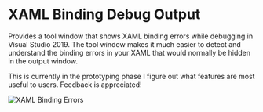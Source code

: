 ﻿# XAML Binding Debug Output
Provides a tool window that shows XAML binding errors while debugging in Visual Studio 2019. The tool window makes it much easier to detect and understand the binding errors in your XAML that would normally be hidden in the output window.

This is currently in the prototyping phase I figure out what features are most useful to users. Feedback is appreciated!

![XAML Binding Errors](https://raw.githubusercontent.com/spadapet/xaml-binding-tool/master/XamlBinding/Sample.png)